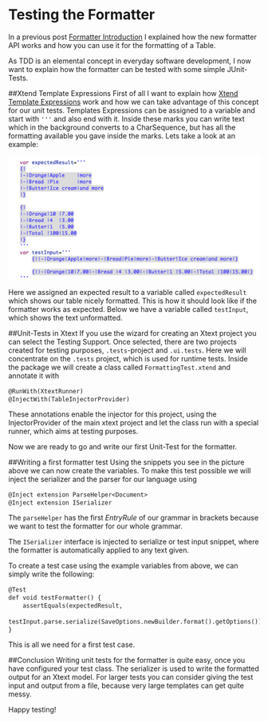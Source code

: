 # Testing the Formatter
In a previous post [Formatter Introduction](https://www.itemis.de) I explained 
how the new formatter API works and how you can use it for the formatting of 
a Table. 

As TDD is an elemental concept in everyday software development, I now want to explain
how the formatter can be tested with some simple JUnit-Tests.

##Xtend Template Expressions
First of all I want to explain how [Xtend Template Expressions](https://eclipse.org/xtend/documentation/203_xtend_expressions.html#templates) work and how we can take 
advantage of this concept for our unit tests. Templates Expressions can be assigned to a 
variable and start with `'''` and also end with it. Inside these marks you can
write text which in the background converts to a CharSequence, but has all the formatting
available you gave inside the marks.
Lets take a look at an example:

![Xtend_templates](pictures/xtendTemplate.png)

Here we assigned an expected result to a variable called `expectedResult` which shows 
our table nicely formatted. This is how it should look like if the formatter works as expected.
Below we have a variable called `testInput`, which shows the text unformatted.

##Unit-Tests in Xtext
If you use the wizard for creating an Xtext project you can select the Testing Support.
Once selected, there are two projects created for testing purposes, `.tests`-project
and `.ui.tests`. Here we will concentrate on the `.tests` project, which is used for runtime tests.
Inside the package we will create a class called `FormattingTest.xtend`
and annotate it with 
```
@RunWith(XtextRunner)
@InjectWith(TableInjectorProvider)
```

These annotations enable the injector for this project, using the InjectorProvider of
the main xtext project and let the class run with a special runner, which aims at
testing purposes. 

Now we are ready to go and write our first Unit-Test for the formatter.

##Writing a first formatter test
Using the snippets you see in the picture above we can now create the variables.
To make this test possible we will inject the serializer and the parser for our 
language using 
 
```
@Inject extension ParseHelper<Document> 
@Inject extension ISerializer
```

The `parseHelper` has the first *EntryRule* of our grammar in brackets because we
want to test the formatter for our whole grammar.

The `ISerializer` interface is injected to serialize or test input snippet, where the
formatter is automatically applied to any text given.

To create a test case using the example variables from above, we can simply write
the following:

```
@Test 
def void testFormatter() {
	assertEquals(expectedResult,
		testInput.parse.serialize(SaveOptions.newBuilder.format().getOptions()))
}
```

This is all we need for a first test case.

##Conclusion
Writing unit tests for the formatter is quite easy, once you have configured your test class. The serializer is used to write the formatted output for an Xtext model. For larger tests you can consider giving the test input and output from a file,
because very large templates can get quite messy.

Happy testing!
